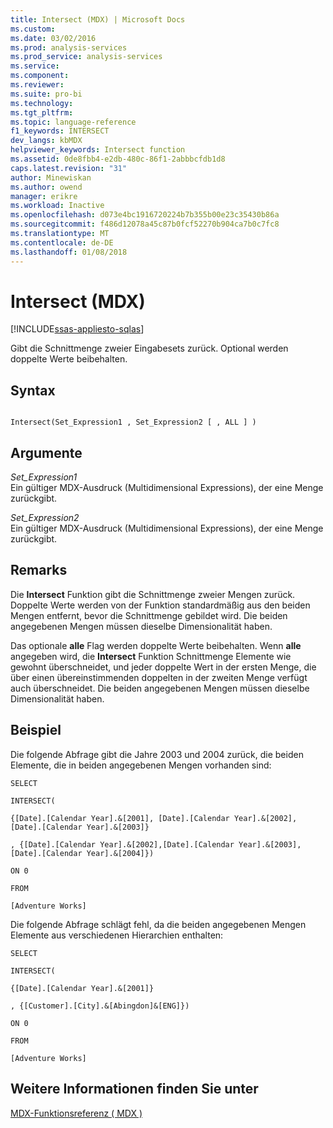 ```yaml
---
title: Intersect (MDX) | Microsoft Docs
ms.custom: 
ms.date: 03/02/2016
ms.prod: analysis-services
ms.prod_service: analysis-services
ms.service: 
ms.component: 
ms.reviewer: 
ms.suite: pro-bi
ms.technology: 
ms.tgt_pltfrm: 
ms.topic: language-reference
f1_keywords: INTERSECT
dev_langs: kbMDX
helpviewer_keywords: Intersect function
ms.assetid: 0de8fbb4-e2db-480c-86f1-2abbbcfdb1d8
caps.latest.revision: "31"
author: Minewiskan
ms.author: owend
manager: erikre
ms.workload: Inactive
ms.openlocfilehash: d073e4bc1916720224b7b355b00e23c35430b86a
ms.sourcegitcommit: f486d12078a45c87b0fcf52270b904ca7b0c7fc8
ms.translationtype: MT
ms.contentlocale: de-DE
ms.lasthandoff: 01/08/2018
---
```

# <a name="intersect-mdx"></a>Intersect (MDX)
[!INCLUDE[ssas-appliesto-sqlas](../includes/ssas-appliesto-sqlas.md)]

  Gibt die Schnittmenge zweier Eingabesets zurück. Optional werden doppelte Werte beibehalten.  
  
## <a name="syntax"></a>Syntax  
  
```  
  
Intersect(Set_Expression1 , Set_Expression2 [ , ALL ] )  
```  
  
## <a name="arguments"></a>Argumente  
 *Set_Expression1*  
 Ein gültiger MDX-Ausdruck (Multidimensional Expressions), der eine Menge zurückgibt.  
  
 *Set_Expression2*  
 Ein gültiger MDX-Ausdruck (Multidimensional Expressions), der eine Menge zurückgibt.  
  
## <a name="remarks"></a>Remarks  
 Die **Intersect** Funktion gibt die Schnittmenge zweier Mengen zurück. Doppelte Werte werden von der Funktion standardmäßig aus den beiden Mengen entfernt, bevor die Schnittmenge gebildet wird. Die beiden angegebenen Mengen müssen dieselbe Dimensionalität haben.  
  
 Das optionale **alle** Flag werden doppelte Werte beibehalten. Wenn **alle** angegeben wird, die **Intersect** Funktion Schnittmenge Elemente wie gewohnt überschneidet, und jeder doppelte Wert in der ersten Menge, die über einen übereinstimmenden doppelten in der zweiten Menge verfügt auch überschneidet. Die beiden angegebenen Mengen müssen dieselbe Dimensionalität haben.  
  
## <a name="example"></a>Beispiel  
 Die folgende Abfrage gibt die Jahre 2003 und 2004 zurück, die beiden Elemente, die in beiden angegebenen Mengen vorhanden sind:  
  
 `SELECT`  
  
 `INTERSECT(`  
  
 `{[Date].[Calendar Year].&[2001], [Date].[Calendar Year].&[2002],[Date].[Calendar Year].&[2003]}`  
  
 `, {[Date].[Calendar Year].&[2002],[Date].[Calendar Year].&[2003], [Date].[Calendar Year].&[2004]})`  
  
 `ON 0`  
  
 `FROM`  
  
 `[Adventure Works]`  
  
 Die folgende Abfrage schlägt fehl, da die beiden angegebenen Mengen Elemente aus verschiedenen Hierarchien enthalten:  
  
 `SELECT`  
  
 `INTERSECT(`  
  
 `{[Date].[Calendar Year].&[2001]}`  
  
 `, {[Customer].[City].&[Abingdon]&[ENG]})`  
  
 `ON 0`  
  
 `FROM`  
  
 `[Adventure Works]`  
  
## <a name="see-also"></a>Weitere Informationen finden Sie unter  
 [MDX-Funktionsreferenz &#40; MDX &#41;](../mdx/mdx-function-reference-mdx.md)  
  
  
